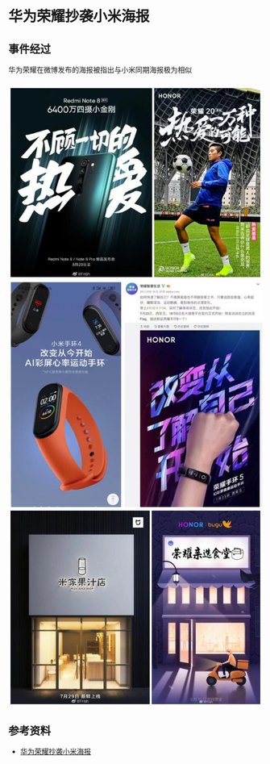 # 华为荣耀抄袭小米海报
## 事件经过

华为荣耀在微博发布的海报被指出与小米同期海报极为相似

### 
![](./images/1.jpg)
![](./images/2.jpg)
![](./images/3.jpg)

## 参考资料
- [华为荣耀抄袭小米海报](https://t.cj.sina.cn/articles/view/2751339937/a3fe1da100100ix7l?vt=4)

